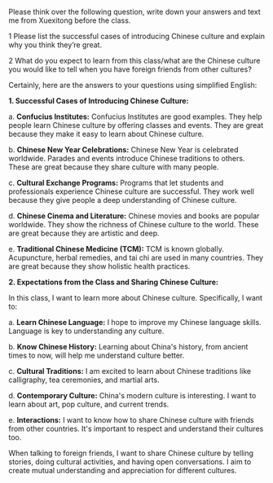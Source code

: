 Please think over the following question, write down your answers and text me from Xuexitong before the class.

1 Please list the successful cases of introducing Chinese culture and explain why you think they’re great.

2 What do you expect to learn from this class/what are the Chinese culture you would like to tell when you have foreign friends from other cultures?




Certainly, here are the answers to your questions using simplified English:

**1. Successful Cases of Introducing Chinese Culture:**

a. **Confucius Institutes:** Confucius Institutes are good examples. They help people learn Chinese culture by offering classes and events. They are great because they make it easy to learn about Chinese culture.

b. **Chinese New Year Celebrations:** Chinese New Year is celebrated worldwide. Parades and events introduce Chinese traditions to others. These are great because they share culture with many people.

c. **Cultural Exchange Programs:** Programs that let students and professionals experience Chinese culture are successful. They work well because they give people a deep understanding of Chinese culture.

d. **Chinese Cinema and Literature:** Chinese movies and books are popular worldwide. They show the richness of Chinese culture to the world. These are great because they are artistic and deep.

e. **Traditional Chinese Medicine (TCM):** TCM is known globally. Acupuncture, herbal remedies, and tai chi are used in many countries. They are great because they show holistic health practices.

**2. Expectations from the Class and Sharing Chinese Culture:**

In this class, I want to learn more about Chinese culture. Specifically, I want to:

a. **Learn Chinese Language:** I hope to improve my Chinese language skills. Language is key to understanding any culture.

b. **Know Chinese History:** Learning about China's history, from ancient times to now, will help me understand culture better.

c. **Cultural Traditions:** I am excited to learn about Chinese traditions like calligraphy, tea ceremonies, and martial arts.

d. **Contemporary Culture:** China's modern culture is interesting. I want to learn about art, pop culture, and current trends.

e. **Interactions:** I want to know how to share Chinese culture with friends from other countries. It's important to respect and understand their cultures too.

When talking to foreign friends, I want to share Chinese culture by telling stories, doing cultural activities, and having open conversations. I aim to create mutual understanding and appreciation for different cultures.
